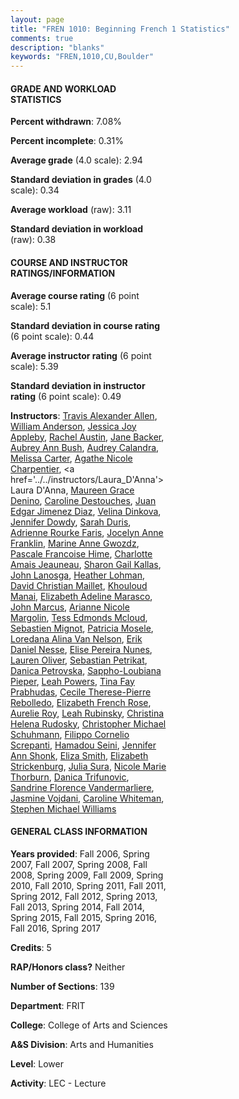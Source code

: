```yaml
---
layout: page
title: "FREN 1010: Beginning French 1 Statistics"
comments: true
description: "blanks"
keywords: "FREN,1010,CU,Boulder"
---
```

<head>
<script src="https://ajax.googleapis.com/ajax/libs/jquery/2.1.3/jquery.min.js"></script>
<script src="https://dl.dropboxusercontent.com/s/pc42nxpaw1ea4o9/highcharts.js?dl=0"></script>
<!-- <script src="../assets/js/highcharts.js"></script> -->
<style type="text/css">@font-face {
	font-family: "Bebas Neue";
	src: url(https://www.filehosting.org/file/details/544349/BebasNeue Regular.otf) format("opentype");
	}
	h1.Bebas { 
		font-family: "Bebas Neue", Verdana, Tahoma;
	}
</style>
</head>
<body>
	<div id="container" style="float: right; width: 45%; height: 88%; margin-left: 2.5%; margin-right: 2.5%;"></div>
	<script language="JavaScript">
		$(document).ready(function() {
		var chart = {type: 'column'};
		var title = {text: 'Grade Distribution'};
		var xAxis = {categories: ['A','B','C','D','F'],crosshair: true};
		var yAxis = {min: 0,title: {text: 'Percentage'}};
		var tooltip = {headerFormat: '<center><b><span style="font-size:20px">{point.key}</span></b></center>',
		               pointFormat: '<td style="padding:0"><b>{point.y:.1f}%</b></td>',
		               footerFormat: '</table>',shared: true,useHTML: true};
		var plotOptions = {column: {pointPadding: 0.0,borderWidth: 0}};  
		var credits = {enabled: false};var series= [{name: 'Percent',data: [37.21,37.03,17.02,3.54,5.0,]}];
		var json = {};
		json.chart = chart;
		json.title = title;
		json.tooltip = tooltip;
		json.xAxis = xAxis;
		json.yAxis = yAxis;  
		json.series = series;
		json.plotOptions = plotOptions;  
		json.credits = credits;
		$('#container').highcharts(json);
	});
	</script>
</body>
			   
#### GRADE AND WORKLOAD STATISTICS

**Percent withdrawn**: 7.08%

**Percent incomplete**: 0.31%

**Average grade** (4.0 scale): 2.94

**Standard deviation in grades** (4.0 scale): 0.34

**Average workload** (raw): 3.11

**Standard deviation in workload** (raw): 0.38

#### COURSE AND INSTRUCTOR RATINGS/INFORMATION

**Average course rating** (6 point scale): 5.1

**Standard deviation in course rating** (6 point scale): 0.44

**Average instructor rating** (6 point scale): 5.39

**Standard deviation in instructor rating** (6 point scale): 0.49

**Instructors**: <a href='../../instructors/Travis_Alexander_Allen'>Travis Alexander Allen</a>, <a href='../../instructors/William_Anderson'>William Anderson</a>, <a href='../../instructors/Jessica_Joy_Appleby'>Jessica Joy Appleby</a>, <a href='../../instructors/Rachel_Austin'>Rachel Austin</a>, <a href='../../instructors/Jane_Backer'>Jane Backer</a>, <a href='../../instructors/Aubrey_Ann_Bush'>Aubrey Ann Bush</a>, <a href='../../instructors/Audrey_Calandra'>Audrey Calandra</a>, <a href='../../instructors/Melissa_Carter'>Melissa Carter</a>, <a href='../../instructors/Agathe_Nicole_Charpentier'>Agathe Nicole Charpentier</a>, <a href='../../instructors/Laura_D'Anna'>Laura D'Anna</a>, <a href='../../instructors/Maureen_Grace_Denino'>Maureen Grace Denino</a>, <a href='../../instructors/Caroline_Destouches'>Caroline Destouches</a>, <a href='../../instructors/Juan_Edgar_Jimenez_Diaz'>Juan Edgar Jimenez Diaz</a>, <a href='../../instructors/Velina_Dinkova'>Velina Dinkova</a>, <a href='../../instructors/Jennifer_Dowdy'>Jennifer Dowdy</a>, <a href='../../instructors/Sarah_Duris'>Sarah Duris</a>, <a href='../../instructors/Adrienne_Rourke_Faris'>Adrienne Rourke Faris</a>, <a href='../../instructors/Jocelyn_Anne_Franklin'>Jocelyn Anne Franklin</a>, <a href='../../instructors/Marine_Anne_Gwozdz'>Marine Anne Gwozdz</a>, <a href='../../instructors/Pascale_Francoise_Hime'>Pascale Francoise Hime</a>, <a href='../../instructors/Charlotte_Amais_Jeauneau'>Charlotte Amais Jeauneau</a>, <a href='../../instructors/Sharon_Gail_Kallas'>Sharon Gail Kallas</a>, <a href='../../instructors/John_Lanosga'>John Lanosga</a>, <a href='../../instructors/Heather_Lohman'>Heather Lohman</a>, <a href='../../instructors/David_Christian_Maillet'>David Christian Maillet</a>, <a href='../../instructors/Khouloud_Manai'>Khouloud Manai</a>, <a href='../../instructors/Elizabeth_Adeline_Marasco'>Elizabeth Adeline Marasco</a>, <a href='../../instructors/John_Marcus'>John Marcus</a>, <a href='../../instructors/Arianne_Nicole_Margolin'>Arianne Nicole Margolin</a>, <a href='../../instructors/Tess_Edmonds_Mcloud'>Tess Edmonds Mcloud</a>, <a href='../../instructors/Sebastien_Mignot'>Sebastien Mignot</a>, <a href='../../instructors/Patricia_Mosele'>Patricia Mosele</a>, <a href='../../instructors/Loredana_Alina_Van_Nelson'>Loredana Alina Van Nelson</a>, <a href='../../instructors/Erik_Daniel_Nesse'>Erik Daniel Nesse</a>, <a href='../../instructors/Elise_Pereira_Nunes'>Elise Pereira Nunes</a>, <a href='../../instructors/Lauren_Oliver'>Lauren Oliver</a>, <a href='../../instructors/Sebastian_Petrikat'>Sebastian Petrikat</a>, <a href='../../instructors/Danica_Petrovska'>Danica Petrovska</a>, <a href='../../instructors/Sappho-Loubiana_Pieper'>Sappho-Loubiana Pieper</a>, <a href='../../instructors/Leah_Powers'>Leah Powers</a>, <a href='../../instructors/Tina_Fay_Prabhudas'>Tina Fay Prabhudas</a>, <a href='../../instructors/Cecile_Therese-Pierre_Rebolledo'>Cecile Therese-Pierre Rebolledo</a>, <a href='../../instructors/Elizabeth_French_Rose'>Elizabeth French Rose</a>, <a href='../../instructors/Aurelie_Roy'>Aurelie Roy</a>, <a href='../../instructors/Leah_Rubinsky'>Leah Rubinsky</a>, <a href='../../instructors/Christina_Helena_Rudosky'>Christina Helena Rudosky</a>, <a href='../../instructors/Christopher_Michael_Schuhmann'>Christopher Michael Schuhmann</a>, <a href='../../instructors/Filippo_Cornelio_Screpanti'>Filippo Cornelio Screpanti</a>, <a href='../../instructors/Hamadou_Seini'>Hamadou Seini</a>, <a href='../../instructors/Jennifer_Ann_Shonk'>Jennifer Ann Shonk</a>, <a href='../../instructors/Eliza_Smith'>Eliza Smith</a>, <a href='../../instructors/Elizabeth_Strickenburg'>Elizabeth Strickenburg</a>, <a href='../../instructors/Julia_Sura'>Julia Sura</a>, <a href='../../instructors/Nicole_Marie_Thorburn'>Nicole Marie Thorburn</a>, <a href='../../instructors/Danica_Trifunovic'>Danica Trifunovic</a>, <a href='../../instructors/Sandrine_Florence_Vandermarliere'>Sandrine Florence Vandermarliere</a>, <a href='../../instructors/Jasmine_Vojdani'>Jasmine Vojdani</a>, <a href='../../instructors/Caroline_Whiteman'>Caroline Whiteman</a>, <a href='../../instructors/Stephen_Michael_Williams'>Stephen Michael Williams</a>

#### GENERAL CLASS INFORMATION

**Years provided**: Fall 2006, Spring 2007, Fall 2007, Spring 2008, Fall 2008, Spring 2009, Fall 2009, Spring 2010, Fall 2010, Spring 2011, Fall 2011, Spring 2012, Fall 2012, Spring 2013, Fall 2013, Spring 2014, Fall 2014, Spring 2015, Fall 2015, Spring 2016, Fall 2016, Spring 2017

**Credits**: 5

**RAP/Honors class?** Neither

**Number of Sections**: 139

**Department**: FRIT

**College**: College of Arts and Sciences

**A&S Division**: Arts and Humanities

**Level**: Lower

**Activity**: LEC - Lecture
